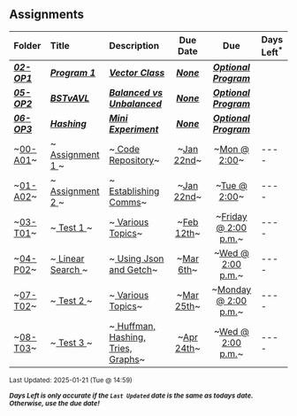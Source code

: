## Assignments

| Folder | Title | Description | Due Date | Due | Days Left<sup>*</sup> |
|:------|:------|:------|:-----:|:-----:|-----|
| ***<a href="https://github.com/rugbyprof/5243-Algorithms/tree/master/Assignments/02-OP1">02-OP1</a>*** | ***<a href="https://github.com/rugbyprof/5243-Algorithms/tree/master/Assignments/02-OP1"> Program 1 </a>*** | ***<a href="https://github.com/rugbyprof/5243-Algorithms/tree/master/Assignments/02-OP1"> Vector Class</a>*** | ***<a href="https://github.com/rugbyprof/5243-Algorithms/tree/master/Assignments/02-OP1">None</a>*** | ***<a href="https://github.com/rugbyprof/5243-Algorithms/tree/master/Assignments/02-OP1"> Optional Program</a>*** |  |
| ***<a href="https://github.com/rugbyprof/5243-Algorithms/tree/master/Assignments/05-OP2">05-OP2</a>*** | ***<a href="https://github.com/rugbyprof/5243-Algorithms/tree/master/Assignments/05-OP2"> BSTvAVL </a>*** | ***<a href="https://github.com/rugbyprof/5243-Algorithms/tree/master/Assignments/05-OP2"> Balanced vs Unbalanced</a>*** | ***<a href="https://github.com/rugbyprof/5243-Algorithms/tree/master/Assignments/05-OP2">None</a>*** | ***<a href="https://github.com/rugbyprof/5243-Algorithms/tree/master/Assignments/05-OP2"> Optional Program</a>*** |  |
| ***<a href="https://github.com/rugbyprof/5243-Algorithms/tree/master/Assignments/06-OP3">06-OP3</a>*** | ***<a href="https://github.com/rugbyprof/5243-Algorithms/tree/master/Assignments/06-OP3"> Hashing </a>*** | ***<a href="https://github.com/rugbyprof/5243-Algorithms/tree/master/Assignments/06-OP3"> Mini Experiment</a>*** | ***<a href="https://github.com/rugbyprof/5243-Algorithms/tree/master/Assignments/06-OP3">None</a>*** | ***<a href="https://github.com/rugbyprof/5243-Algorithms/tree/master/Assignments/06-OP3"> Optional Program</a>*** |  |
| ~<a href="https://github.com/rugbyprof/5243-Algorithms/tree/master/Assignments/00-A01">00-A01</a>~ | ~<a href="https://github.com/rugbyprof/5243-Algorithms/tree/master/Assignments/00-A01"> Assignment 1 </a>~ | ~<a href="https://github.com/rugbyprof/5243-Algorithms/tree/master/Assignments/00-A01"> Code Repository</a>~ | ~<a href="https://github.com/rugbyprof/5243-Algorithms/tree/master/Assignments/00-A01">Jan 22nd</a>~ | ~<a href="https://github.com/rugbyprof/5243-Algorithms/tree/master/Assignments/00-A01">Mon @ 2:00</a>~ | ---- |
| ~<a href="https://github.com/rugbyprof/5243-Algorithms/tree/master/Assignments/01-A02">01-A02</a>~ | ~<a href="https://github.com/rugbyprof/5243-Algorithms/tree/master/Assignments/01-A02"> Assignment 2 </a>~ | ~<a href="https://github.com/rugbyprof/5243-Algorithms/tree/master/Assignments/01-A02"> Establishing Comms</a>~ | ~<a href="https://github.com/rugbyprof/5243-Algorithms/tree/master/Assignments/01-A02">Jan 22nd</a>~ | ~<a href="https://github.com/rugbyprof/5243-Algorithms/tree/master/Assignments/01-A02">Tue @ 2:00</a>~ | ---- |
| ~<a href="https://github.com/rugbyprof/5243-Algorithms/tree/master/Assignments/03-T01">03-T01</a>~ | ~<a href="https://github.com/rugbyprof/5243-Algorithms/tree/master/Assignments/03-T01"> Test 1 </a>~ | ~<a href="https://github.com/rugbyprof/5243-Algorithms/tree/master/Assignments/03-T01"> Various Topics</a>~ | ~<a href="https://github.com/rugbyprof/5243-Algorithms/tree/master/Assignments/03-T01">Feb 12th</a>~ | ~<a href="https://github.com/rugbyprof/5243-Algorithms/tree/master/Assignments/03-T01">Friday @ 2:00 p.m.</a>~ | ---- |
| ~<a href="https://github.com/rugbyprof/5243-Algorithms/tree/master/Assignments/04-P02">04-P02</a>~ | ~<a href="https://github.com/rugbyprof/5243-Algorithms/tree/master/Assignments/04-P02"> Linear Search </a>~ | ~<a href="https://github.com/rugbyprof/5243-Algorithms/tree/master/Assignments/04-P02"> Using Json and Getch</a>~ | ~<a href="https://github.com/rugbyprof/5243-Algorithms/tree/master/Assignments/04-P02">Mar 6th</a>~ | ~<a href="https://github.com/rugbyprof/5243-Algorithms/tree/master/Assignments/04-P02">Wed @ 2:00 p.m.</a>~ | ---- |
| ~<a href="https://github.com/rugbyprof/5243-Algorithms/tree/master/Assignments/07-T02">07-T02</a>~ | ~<a href="https://github.com/rugbyprof/5243-Algorithms/tree/master/Assignments/07-T02"> Test 2 </a>~ | ~<a href="https://github.com/rugbyprof/5243-Algorithms/tree/master/Assignments/07-T02"> Various Topics</a>~ | ~<a href="https://github.com/rugbyprof/5243-Algorithms/tree/master/Assignments/07-T02">Mar 25th</a>~ | ~<a href="https://github.com/rugbyprof/5243-Algorithms/tree/master/Assignments/07-T02">Monday @ 2:00 p.m.</a>~ | ---- |
| ~<a href="https://github.com/rugbyprof/5243-Algorithms/tree/master/Assignments/08-T03">08-T03</a>~ | ~<a href="https://github.com/rugbyprof/5243-Algorithms/tree/master/Assignments/08-T03"> Test 3 </a>~ | ~<a href="https://github.com/rugbyprof/5243-Algorithms/tree/master/Assignments/08-T03"> Huffman, Hashing, Tries, Graphs</a>~ | ~<a href="https://github.com/rugbyprof/5243-Algorithms/tree/master/Assignments/08-T03">Apr 24th</a>~ | ~<a href="https://github.com/rugbyprof/5243-Algorithms/tree/master/Assignments/08-T03">Wed @ 2:00 p.m.</a>~ | ---- |

<sup>Last Updated: 2025-01-21 (Tue @ 14:59)</sup> 

<sup>***Days Left is only accurate if the `Last Updated` date is the same as todays date. Otherwise, use the due date!***</sup> 